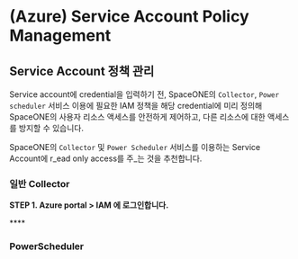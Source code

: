 # \(Azure\) Service Account Policy Management

## Service Account 정책 관리

Service account에 credential을 입력하기 전, SpaceONE의 `Collector`, `Power scheduler` 서비스 이용에 필요한 IAM 정책을 해당 credential에 미리 정의해 SpaceONE의 사용자 리소스 액세스를 안전하게 제어하고, 다른 리소스에 대한 액세스를 방지할 수 있습니다.  

SpaceONE의 `Collector` 및 `Power Scheduler` 서비스를 이용하는  Service Account에 r_ead only access를 주_는 것을 추천합니다. 

### 일반 Collector

**STEP 1. Azure portal  &gt; IAM 에 로그인합니다.**

\*\*\*\*

### PowerScheduler



